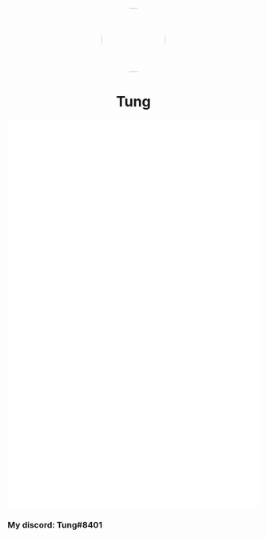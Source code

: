 <p align="center">    
    <img style="border-radius: 100px" width="128" height="128" src="https://avatars.githubusercontent.com/u/89498812?v=4">
</p>
<h1 align="center">Tung</h1>
<p align="center">    
    <img src="/github-metrics.svg">
</p>
<h3>My discord: Tung#8401</h3>
